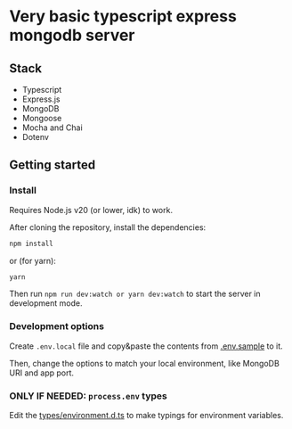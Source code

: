 # Very basic typescript express mongodb server

## Stack

- Typescript
- Express.js
- MongoDB
- Mongoose
- Mocha and Chai
- Dotenv

## Getting started

### Install

Requires Node.js v20 (or lower, idk) to work.

After cloning the repository, install the dependencies:

```bash
npm install
```

or (for yarn):

```bash
yarn
```

Then run `npm run dev:watch or yarn dev:watch` to start the server in development mode.

### Development options

Create `.env.local` file and copy&paste the contents from [.env.sample](./.env.sample) to it.

Then, change the options to match your local environment, like MongoDB URI and app port.

### ONLY IF NEEDED: `process.env` types

Edit the [types/environment.d.ts](types/environment.d.ts) to make typings for environment variables.
